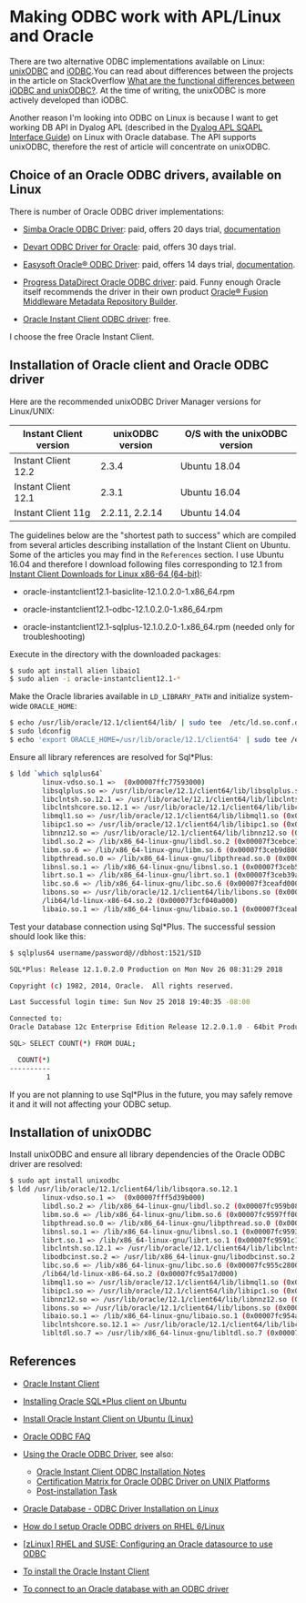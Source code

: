 # Making ODBC work with APL/Linux and Oracle

There are two alternative ODBC implementations available on Linux: [unixODBC](http://www.unixodbc.org/) and [iODBC](http://www.iodbc.org).You can read about differences between the projects in the article on StackOverflow [What are the functional differences between iODBC and unixODBC?](https://stackoverflow.com/questions/7548825/what-are-the-functional-differences-between-iodbc-and-unixodbc). At the time of writing, the unixODBC is more actively developed than iODBC.

Another reason I'm looking into ODBC on Linux is because I want to get working DB API in Dyalog APL (described in the [Dyalog APL SQAPL Interface Guide](http://docs.dyalog.com/17.0/SQL%20Interface%20Guide.pdf)) on Linux with Oracle database. The API supports unixODBC, therefore the rest of article will concentrate on unixODBC.

## Choice of an Oracle ODBC drivers, available on Linux

There is number of Oracle ODBC driver implementations:

* [Simba Oracle ODBC Driver](https://www.simba.com/drivers/oracle-odbc-jdbc/): paid, offers 20 days trial, [documentation](https://www.simba.com/products/Oracle/doc/ODBC_InstallGuide/linux/content/odbc/or/configuring/odbcini.htm)

* [Devart ODBC Driver for Oracle](https://www.devart.com/odbc/oracle/download.html): paid, offers 30 days trial.

* [Easysoft Oracle® ODBC Driver](https://www.easysoft.com/products/data_access/odbc_oracle_driver/index.html#section=tab-1): paid, offers 14 days trial, [documentation](https://www.easysoft.com/products/data_access/odbc_oracle_driver/getting_started.html).

* [Progress DataDirect Oracle ODBC driver](https://www.progress.com/odbc/oracle-database): paid. Funny enough Oracle itself recommends the driver in their own product [Oracle® Fusion Middleware Metadata Repository Builder](https://docs.oracle.com/cd/E25178_01/fusionapps.1111/e20836/deploy_rpd.htm).

* [Oracle Instant Client ODBC driver](https://www.oracle.com/technetwork/database/database-technologies/instant-client/overview/index.html): free.

I choose the free Oracle Instant Client.

## Installation of Oracle client and Oracle ODBC driver

Here are the recommended unixODBC Driver Manager versions for Linux/UNIX:

Instant Client version | unixODBC version | O/S with the unixODBC version
--- | --- | ---
Instant Client 12.2 | 2.3.4 | Ubuntu 18.04
Instant Client 12.1 | 2.3.1 | Ubuntu 16.04
Instant Client 11g | 2.2.11, 2.2.14 | Ubuntu 14.04

The guidelines below are the "shortest path to success" which are compiled from several articles describing installation of the Instant Client on Ubuntu. Some of the articles you may find in the `References` section. I use Ubuntu 16.04 and therefore I download following files corresponding to 12.1 from [Instant Client Downloads for Linux x86-64 (64-bit)](https://www.oracle.com/technetwork/topics/linuxx86-64soft-092277.html):

* oracle-instantclient12.1-basiclite-12.1.0.2.0-1.x86_64.rpm

* oracle-instantclient12.1-odbc-12.1.0.2.0-1.x86_64.rpm

* oracle-instantclient12.1-sqlplus-12.1.0.2.0-1.x86_64.rpm (needed only for troubleshooting)

Execute in the directory with the downloaded packages:

```bash
$ sudo apt install alien libaio1
$ sudo alien -i oracle-instantclient12.1-*
```

Make the Oracle libraries available in `LD_LIBRARY_PATH` and initialize system-wide `ORACLE_HOME`:

```bash
$ echo /usr/lib/oracle/12.1/client64/lib/ | sudo tee  /etc/ld.so.conf.d/oracle.conf && sudo chmod o+r /etc/ld.so.conf.d/oracle.conf
$ sudo ldconfig
$ echo 'export ORACLE_HOME=/usr/lib/oracle/12.1/client64' | sudo tee /etc/profile.d/oracle.sh && sudo chmod o+r /etc/profile.d/oracle.sh
```

Ensure all library references are resolved for Sql*Plus:

```bash
$ ldd `which sqlplus64`
        linux-vdso.so.1 =>  (0x00007ffc77593000)
        libsqlplus.so => /usr/lib/oracle/12.1/client64/lib/libsqlplus.so (0x00007f3cf0112000)
        libclntsh.so.12.1 => /usr/lib/oracle/12.1/client64/lib/libclntsh.so.12.1 (0x00007f3ced155000)
        libclntshcore.so.12.1 => /usr/lib/oracle/12.1/client64/lib/libclntshcore.so.12.1 (0x00007f3cecbe3000)
        libmql1.so => /usr/lib/oracle/12.1/client64/lib/libmql1.so (0x00007f3cec96d000)
        libipc1.so => /usr/lib/oracle/12.1/client64/lib/libipc1.so (0x00007f3cec5ef000)
        libnnz12.so => /usr/lib/oracle/12.1/client64/lib/libnnz12.so (0x00007f3cebee5000)
        libdl.so.2 => /lib/x86_64-linux-gnu/libdl.so.2 (0x00007f3cebce1000)
        libm.so.6 => /lib/x86_64-linux-gnu/libm.so.6 (0x00007f3ceb9d8000)
        libpthread.so.0 => /lib/x86_64-linux-gnu/libpthread.so.0 (0x00007f3ceb7bb000)
        libnsl.so.1 => /lib/x86_64-linux-gnu/libnsl.so.1 (0x00007f3ceb5a2000)
        librt.so.1 => /lib/x86_64-linux-gnu/librt.so.1 (0x00007f3ceb39a000)
        libc.so.6 => /lib/x86_64-linux-gnu/libc.so.6 (0x00007f3ceafd0000)
        libons.so => /usr/lib/oracle/12.1/client64/lib/libons.so (0x00007f3cead8b000)
        /lib64/ld-linux-x86-64.so.2 (0x00007f3cf040a000)
        libaio.so.1 => /lib/x86_64-linux-gnu/libaio.so.1 (0x00007f3ceab89000)
```

Test your database connection using Sql*Plus. The successful session should look like this:

```bash
$ sqlplus64 username/password@//dbhost:1521/SID

SQL*Plus: Release 12.1.0.2.0 Production on Mon Nov 26 08:31:29 2018

Copyright (c) 1982, 2014, Oracle.  All rights reserved.

Last Successful login time: Sun Nov 25 2018 19:40:35 -08:00

Connected to:
Oracle Database 12c Enterprise Edition Release 12.2.0.1.0 - 64bit Production

SQL> SELECT COUNT(*) FROM DUAL;

  COUNT(*)
----------
         1
```

If you are not planning to use Sql*Plus in the future, you may safely remove it and it will not affecting your ODBC setup.

## Installation of unixODBC

Install unixODBC and ensure all library dependencies of the Oracle ODBC driver are resolved:

```bash
$ sudo apt install unixodbc
$ ldd /usr/lib/oracle/12.1/client64/lib/libsqora.so.12.1
        linux-vdso.so.1 =>  (0x00007fff5d39b000)
        libdl.so.2 => /lib/x86_64-linux-gnu/libdl.so.2 (0x00007fc959b08000)
        libm.so.6 => /lib/x86_64-linux-gnu/libm.so.6 (0x00007fc9597ff000)
        libpthread.so.0 => /lib/x86_64-linux-gnu/libpthread.so.0 (0x00007fc9595e2000)
        libnsl.so.1 => /lib/x86_64-linux-gnu/libnsl.so.1 (0x00007fc9593c9000)
        librt.so.1 => /lib/x86_64-linux-gnu/librt.so.1 (0x00007fc9591c1000)
        libclntsh.so.12.1 => /usr/lib/oracle/12.1/client64/lib/libclntsh.so.12.1 (0x00007fc956204000)
        libodbcinst.so.2 => /usr/lib/x86_64-linux-gnu/libodbcinst.so.2 (0x00007fc955ff2000)
        libc.so.6 => /lib/x86_64-linux-gnu/libc.so.6 (0x00007fc955c28000)
        /lib64/ld-linux-x86-64.so.2 (0x00007fc95a17d000)
        libmql1.so => /usr/lib/oracle/12.1/client64/lib/libmql1.so (0x00007fc9559b2000)
        libipc1.so => /usr/lib/oracle/12.1/client64/lib/libipc1.so (0x00007fc955634000)
        libnnz12.so => /usr/lib/oracle/12.1/client64/lib/libnnz12.so (0x00007fc954f2a000)
        libons.so => /usr/lib/oracle/12.1/client64/lib/libons.so (0x00007fc954ce5000)
        libaio.so.1 => /lib/x86_64-linux-gnu/libaio.so.1 (0x00007fc954ae3000)
        libclntshcore.so.12.1 => /usr/lib/oracle/12.1/client64/lib/libclntshcore.so.12.1 (0x00007fc954571000)
        libltdl.so.7 => /usr/lib/x86_64-linux-gnu/libltdl.so.7 (0x00007fc954367000)
```

## References

* [Oracle Instant Client](https://help.ubuntu.com/community/Oracle%20Instant%20Client)

* [Installing Oracle SQL*Plus client on Ubuntu](http://webikon.com/cases/installing-oracle-sql-plus-client-on-ubuntu)

* [Install Oracle Instant Client on Ubuntu (Linux)](http://mritjudge.com/linux/install-oracle-instant-client-on-ubuntu-linux/)

* [Oracle ODBC FAQ](http://www.orafaq.com/wiki/ODBC_FAQ)

* [Using the Oracle ODBC Driver](http://www.dba86.com/docs/oracle/12.2/ADFNS/odbc-driver.htm), see also:
  * [Oracle Instant Client ODBC Installation Notes](https://www.oracle.com/technetwork/database/features/oci/odbc-ic-releasenotes-094306.html)
  * [Certification Matrix for Oracle ODBC Driver on UNIX Platforms](https://web.archive.org/web/20181126140812/http://www.dba86.com/docs/oracle/12.2/ODBCR/index.html#GUID-421E4E54-5F99-4403-A878-B1A44601806B)
  * [Post-installation Task](https://web.archive.org/web/20181126140812/http://www.dba86.com/docs/oracle/12.2/ODBCR/index.html#GUID-47268A17-F2CB-4615-BEEE-E6A6B8C1F422)

* [Oracle Database - ODBC Driver Installation on Linux](https://gerardnico.com/db/oracle/odbc_linux)

* [How do I setup Oracle ODBC drivers on RHEL 6/Linux](https://stackoverflow.com/questions/13922415/how-do-i-setup-oracle-odbc-drivers-on-rhel-6-linux)

* [[zLinux] RHEL and SUSE: Configuring an Oracle datasource to use ODBC](https://www.ibm.com/support/knowledgecenter/en/SS7UH9_6.4.2/ncm/wip/confg/task/ncm_config_configureoracleforodbc.html)

* [To install the Oracle Instant Client](http://docs.adaptivecomputing.com/9-1-0/MWS/Content/topics/moabWorkloadManager/topics/databases/installingTheOracleInstantClient.htm)

* [To connect to an Oracle database with an ODBC driver](http://docs.adaptivecomputing.com/9-1-0/MWS/Content/topics/moabWorkloadManager/topics/databases/oracle.html)